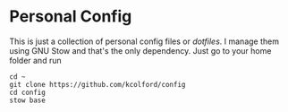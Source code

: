 Personal Config
===============

This is just a collection of personal config files or _dotfiles_. I
manage them using GNU Stow and that's the only dependency. Just go to
your home folder and run

	cd ~
	git clone https://github.com/kcolford/config
	cd config
	stow base

